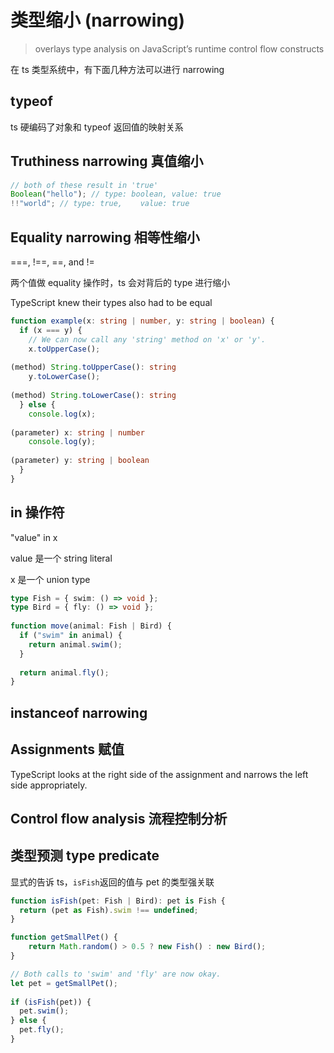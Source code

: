 # 类型缩小 (narrowing)

> overlays type analysis on JavaScript’s runtime control flow constructs

在 ts 类型系统中，有下面几种方法可以进行 narrowing

## typeof

ts 硬编码了对象和 typeof 返回值的映射关系

## Truthiness narrowing 真值缩小

```ts
// both of these result in 'true'
Boolean("hello"); // type: boolean, value: true
!!"world"; // type: true,    value: true
```

## Equality narrowing 相等性缩小

===, !==, ==, and !=

两个值做 equality 操作时，ts 会对背后的 type 进行缩小

TypeScript knew their types also had to be equal

```ts
function example(x: string | number, y: string | boolean) {
  if (x === y) {
    // We can now call any 'string' method on 'x' or 'y'.
    x.toUpperCase();
          
(method) String.toUpperCase(): string
    y.toLowerCase();
          
(method) String.toLowerCase(): string
  } else {
    console.log(x);
               
(parameter) x: string | number
    console.log(y);
               
(parameter) y: string | boolean
  }
}
```

## in 操作符

"value" in x

value 是一个 string literal

x 是一个 union type

```ts
type Fish = { swim: () => void };
type Bird = { fly: () => void };
 
function move(animal: Fish | Bird) {
  if ("swim" in animal) {
    return animal.swim();
  }
 
  return animal.fly();
}
```

## instanceof narrowing

## Assignments 赋值

TypeScript looks at the right side of the assignment and narrows the left side appropriately.

## Control flow analysis 流程控制分析

## 类型预测 type predicate

显式的告诉 ts，`isFish`返回的值与 pet 的类型强关联

```ts
function isFish(pet: Fish | Bird): pet is Fish {
  return (pet as Fish).swim !== undefined;
}

function getSmallPet() {
    return Math.random() > 0.5 ? new Fish() : new Bird();
}

// Both calls to 'swim' and 'fly' are now okay.
let pet = getSmallPet();
 
if (isFish(pet)) {
  pet.swim();
} else {
  pet.fly();
}
```
